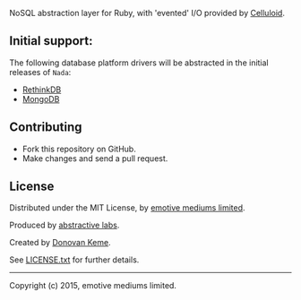 NoSQL abstraction layer for Ruby, with 'evented' I/O provided by [Celluloid](http://celluloid.io).

## Initial support:

The following database platform drivers will be abstracted in the initial releases of `Nada`:

* [RethinkDB](https://github.com/rethinkdb/rethinkdb/tree/next/drivers/ruby)
* [MongoDB](https://github.com/mongodb/mongo-ruby-driver)


## Contributing

* Fork this repository on GitHub.
* Make changes and send a pull request.

## License

Distributed under the MIT License, by [emotive mediums limited](https://github.com/emotivemediums).

Produced by [abstractive labs](https://github.com/abstractive).

Created by [Donovan Keme](https://github.com/digitalextremist).

See [LICENSE.txt](https://github.com/abstractive/nada/blob/master/LICENSE.txt) for further details.

---

Copyright (c) 2015, emotive mediums limited.
